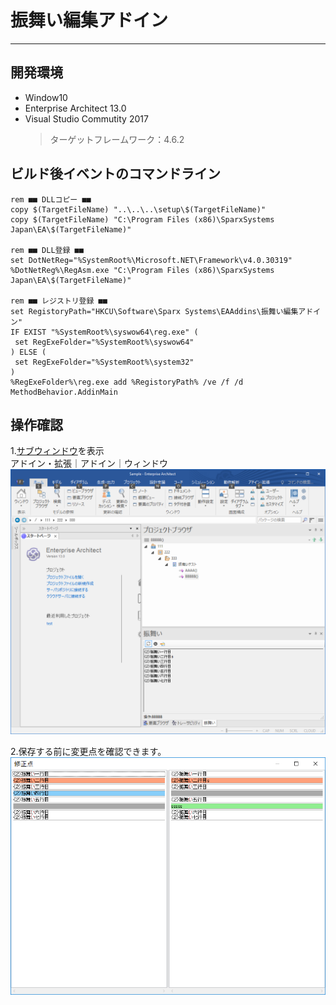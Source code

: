 # 振舞い編集アドイン
-----------------------------------------------------------------------------------

## 開発環境
* Window10
* Enterprise Architect 13.0
* Visual Studio Commutity 2017
  > ターゲットフレームワーク：4.6.2

## ビルド後イベントのコマンドライン
```
rem ■■ DLLコピー ■■
copy $(TargetFileName) "..\..\..\setup\$(TargetFileName)"
copy $(TargetFileName) "C:\Program Files (x86)\SparxSystems Japan\EA\$(TargetFileName)"

rem ■■ DLL登録 ■■
set DotNetReg="%SystemRoot%\Microsoft.NET\Framework\v4.0.30319"
%DotNetReg%\RegAsm.exe "C:\Program Files (x86)\SparxSystems Japan\EA\$(TargetFileName)"

rem ■■ レジストリ登録 ■■
set RegistoryPath="HKCU\Software\Sparx Systems\EAAddins\振舞い編集アドイン"
IF EXIST "%SystemRoot%\syswow64\reg.exe" (
 set RegExeFolder="%SystemRoot%\syswow64"
) ELSE (
 set RegExeFolder="%SystemRoot%\system32"
)
%RegExeFolder%\reg.exe add %RegistoryPath% /ve /f /d MethodBehavior.AddinMain
```

## 操作確認
1.[サブウィンドウ](http://www.sparxsystems.jp/help/13.0/custom_docked_window.htm)を表示  
 アドイン・拡張｜アドイン｜ウィンドウ  
![実行例](pic/AddminWindow.png)

2.保存する前に変更点を確認できます。  
![比較画面](pic/CompareWindow.png)
